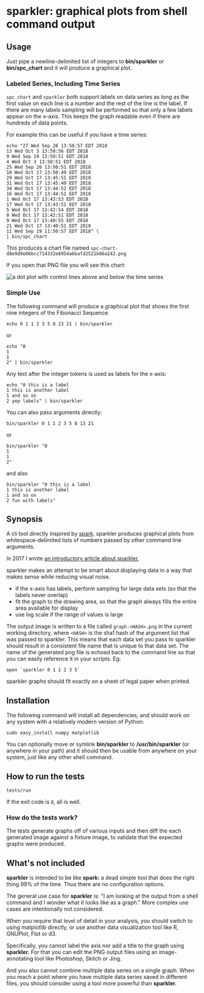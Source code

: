sparkler: graphical plots from shell command output
========

## Usage

Just pipe a newline-delimited list of integers to **bin/sparkler** or **bin/spc_chart** and it
will produce a graphical plot.

### Labeled Series, Including Time Series

`spc_chart` and `sparkler` both support labels on data series as long as the first value on each 
line is a number and the rest of the line is the label. If there are many labels sampling will 
be performed so that only a few labels appear on the x-axis. This keeps the graph readable even
if there are hundreds of data points.

For example this can be useful if you have a time series:

    echo "27 Wed Sep 26 13:50:57 EDT 2018
    13 Wed Oct 3 13:50:56 EDT 2018
    9 Wed Sep 19 13:50:51 EDT 2018
    4 Wed Oct 3 13:50:51 EDT 2018
    25 Wed Sep 26 13:50:51 EDT 2018
    10 Wed Oct 17 13:50:49 EDT 2018
    29 Wed Oct 17 13:45:51 EDT 2018
    31 Wed Oct 17 13:45:49 EDT 2018
    34 Wed Oct 17 13:44:52 EDT 2018
    16 Wed Oct 17 13:44:51 EDT 2018
    1 Wed Oct 17 13:43:53 EDT 2018
    17 Wed Oct 17 13:43:51 EDT 2018
    5 Wed Oct 17 13:42:54 EDT 2018
    0 Wed Oct 17 13:42:51 EDT 2018
    9 Wed Oct 17 13:40:55 EDT 2018
    21 Wed Oct 17 13:40:51 EDT 2018
    11 Wed Sep 19 11:50:57 EDT 2018" \
    | bin/spc_chart

This produces a chart file named `spc-chart-d8e9d9e86bcc714332e8954a6bafd2521b86a242.png`

If you open that PNG file you will see this chart:

<img src="https://i.imgur.com/93BABiNm.png" 
   alt="a dot plot with control lines above and below the time series">

### Simple Use

The following command will produce a graphical plot that shows the
first nine integers of the Fibonacci Sequence.

    echo 0 1 1 2 3 5 8 13 21 | bin/sparkler

or

    echo "0
    1
    1
    2" | bin/sparkler

Any text after the integer tokens is used as labels for the x-axis:

    echo "0 this is a label
    1 this is another label
    1 and so on
    2 yep labels" | bin/sparkler

You can also pass arguments directly:

    bin/sparkler 0 1 1 2 3 5 8 13 21

or

    bin/sparkler "0
    1
    1
    2"

and also

    bin/sparkler "0 this is a label
    1 this is another label
    1 and so on
    2 fun with labels"

## Synopsis

A cli tool directly inspired by [spark][spark]. sparkler produces
graphical plots from whitespace-delimited lists of numbers passed by
other command line arguments.

In 2017 I wrote [an introductory article about sparkler.](http://infiniteundo.com/post/158800222608/sparkler-graphs-in-terminal "it has some nice screenshots")

sparkler makes an attempt to be smart about displaying data in a way
that makes sense while reducing visual noise.

 * if the x-axis has labels, perform sampling for large data sets (so
   that the labels never overlap)
 * fit the graph to the drawing area, so that the graph always fills
   the entire area available for display
 * use log scale if the range of values is large

The output image is written to a file called `graph-<HASH>.png` in the
current working directory, where `<HASH>` is the sha1 hash of the
argument list that was passed to sparkler. This means that each data
set you pass to sparkler should result in a consistent file name that
is unique to that data set. The name of the generated png file is
echoed back to the command line so that you can easily reference it in
your scripts. Eg:

    open `sparkler 0 1 1 2 3 5`

sparkler graphs should fit exactly on a sheet of legal paper when
printed.

## Installation

The following command will install all dependencies, and should work
on any system with a relatively modern version of Python:

    sudo easy_install numpy matplotlib

You can optionally move or symlink **bin/sparkler** to
**/usr/bin/sparkler** (or anywhere in your path) and it should then be
usable from anywhere on your system, just like any other shell
command.

## How to run the tests

    tests/run

If the exit code is `0`, all is well.

### How do the tests work?

The tests generate graphs off of various inputs and then diff the each
generated image against a fixture image, to validate that the expected
graphs were produced.

## What's not included

**sparkler** is intended to be like **spark:** a dead simple tool that
does the right thing 99% of the time. Thus there are no configuration
options.

The general use case for **sparkler** is: "I am looking at the output
from a shell command and I wonder what it looks like as a graph." More
complex use cases are intentionally not considered.

When you require that level of detail in your analysis, you should
switch to using matplotlib directly, or use another data visualization
tool like R, GNUPlot, Flot or d3.

Specifically, you cannot label the axis nor add a title to the graph
using **sparkler.** For that you can edit the PNG output files using
an image-annotating tool like Photoshop, Skitch or Jing.

And you also cannot combine multiple data series on a single
graph. When you reach a point where you have multiple data series
saved in different files, you should consider using a tool more
powerful than **sparkler.**

[spark]: https://github.com/holman/spark 'spark is an awesome command-line tool for drawing sparklines in your shell'
